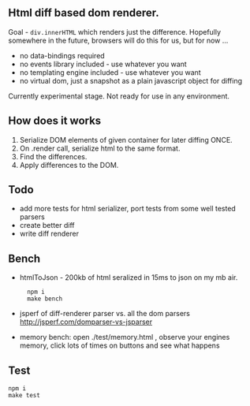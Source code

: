 ## Html diff based dom renderer.

Goal - `div.innerHTML` which renders just the difference. Hopefully somewhere in the future, browsers will do this for us, but for now ...

- no data-bindings required
- no events library included - use whatever you want
- no templating engine included - use whatever you want
- no virtual dom, just a snapshot as a plain javascript object for diffing

Currently experimental stage. Not ready for use in any environment.

## How does it works

1. Serialize DOM elements of given container for later diffing ONCE.
1. On .render call, serialize html to the same format.
1. Find the differences.
1. Apply differences to the DOM.

## Todo

- add more tests for html serializer, port tests from some well tested parsers
- create better diff
- write diff renderer


## Bench

- htmlToJson - 200kb of html seralized in 15ms to json on my mb air.

        npm i
        make bench
- jsperf of diff-renderer parser vs. all the dom parsers http://jsperf.com/domparser-vs-jsparser
- memory bench: open ./test/memory.html , observe your engines memory, click lots of times on buttons and see what happens

## Test

    npm i
    make test


